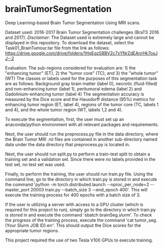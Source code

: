 # brainTumorSegmentation
Deep Learning-based Brain Tumor Segmentation Using MRI scans.

Dataset used: 2016-2017 Brain Tumor Segmentation challenges (BraTS 2016 and 2017). *Disclaimer*: The Dataset used is extremely large and cannot be displayed in this repository. To download the dataset, select the Task01_BrainTumour.tar file from the link as follows: https://drive.google.com/drive/folders/1HqEgzS8BV2c7xYNrZdEAnrHk7osJJ--2

Evaluation: The sub-regions considered for evaluation are: 1) the "enhancing tumor" (ET), 2) the "tumor core" (TC), and 3) the "whole tumor" (WT)
The classes or labels used for the purposes of this segmentation task are as follows: Background gray brain matter (label 0), necrotic (fluid-filled) and non-enhancing   tumor (label 1), peritumoral edema (label 2) and Gadolinium-enhancing tumor (label 4)
The segmentation accuracy is measured by the Dice score and the Hausdorff distance (95%) metrics for enhancing tumor region (ET, label 4), regions of the tumor core     (TC, labels 1 and 4), and the whole tumor region (WT, labels 1,2 and 4).

To execute the segmentation, first, the user must set up an anaconda/python environment with all relevant packages and requirements.

Next, the user should run the preprocess.py file in the data directory, where the Brain Tumor MRI .nii files are contained in another sub-directory named data under the data directory that preprocess.py is located in. 

Next, the user should run split.py to perform a train-test split to obtain a training set and a validation set. Since there were no labels provided in the test set, no test set was used.

Finally, to perform the training, the user should run train.py file. Using the command line, go to the directory in which train.py is stored in and execute the command 'python -m torch.distributed.launch --nproc_per_node=2 --master_port 20003 train.py --batch_size 3 --end_epoch 400'. This will execute the training process for 400 epochs with a batch size of 3.

If the user is utilizing a server with access to a GPU cluster (which is required for this project to run), simply go to the directory in which train.py is stored in and execute the command 'sbatch brainSeg.slurm'. To check the progress of the training process, execute the command 'cat tumor_seg.(Your Slurm JOB ID).err'. This should output the Dice scores for the appropriate tumor regions.

This project required the use of two Tesla V100 GPUs to execute training.

